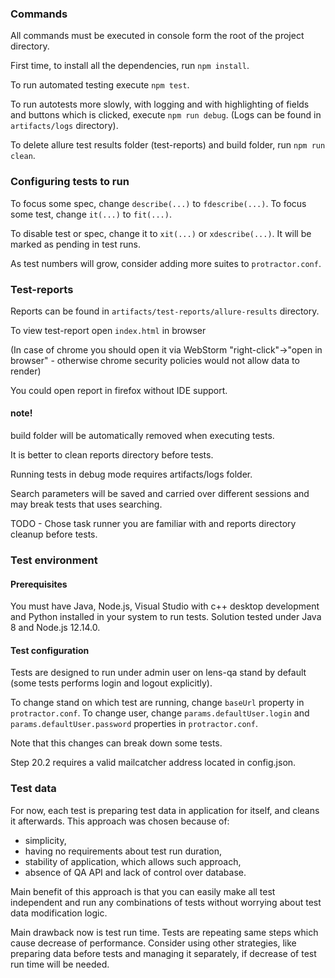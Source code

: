 ### Commands

All commands must be executed in console form the root of the project directory.

First time, to install all the dependencies, run `npm install`.

To run automated testing execute `npm test`.

To run autotests more slowly,
 with logging and with highlighting of fields and buttons which is clicked,
 execute `npm run debug`.
(Logs can be found in `artifacts/logs` directory).

To delete allure test results folder (test-reports) and build folder, run `npm run clean`.

### Configuring tests to run

To focus some spec, change `describe(...)` to `fdescribe(...)`.
To focus some test, change `it(...)` to `fit(...)`.

To disable test or spec, change it to `xit(...)` or `xdescribe(...)`. It will be marked as pending in test runs.

As test numbers will grow, consider adding more suites to `protractor.conf`.

### Test-reports

Reports can be found in `artifacts/test-reports/allure-results` directory.

To view test-report open `index.html` in browser

(In case of chrome you should open it via WebStorm
 "right-click"->"open in browser" - otherwise chrome security policies would not allow data to render)

You could open report in firefox without IDE support.

#### note!

build folder will be automatically removed when executing tests.

It is better to clean reports directory before tests.

Running tests in debug mode requires artifacts/logs folder.

Search parameters will be saved and carried over different sessions and may break tests that uses searching.

TODO - Chose task runner you are familiar with and reports directory cleanup before tests.

### Test environment

#### Prerequisites

You must have Java, Node.js, Visual Studio with c++ desktop development and Python installed in your system to run tests.
Solution tested under Java 8 and Node.js 12.14.0.

#### Test configuration

Tests are designed to run under admin user on lens-qa stand by default (some tests performs login and logout explicitly).

To change stand on which test are running, change `baseUrl` property in `protractor.conf`.
To change user, change `params.defaultUser.login` and `params.defaultUser.password` properties in `protractor.conf`.

Note that this changes can break down some tests.

Step 20.2 requires a valid mailcatcher address located in config.json.

### Test data

For now, each test is preparing test data in application for itself, and cleans it afterwards.
This approach was chosen because of:
 - simplicity,
 - having no requirements about test run duration,
 - stability of application, which allows such approach,
 - absence of QA API and lack of control over database.

Main benefit of this approach is that you can easily make all test independent
and run any combinations of tests without worrying about test data modification logic.

Main drawback now is test run time. Tests are repeating same steps which cause decrease of performance.
Consider using other strategies, like preparing data before tests and managing it separately,
 if decrease of test run time will be needed.
